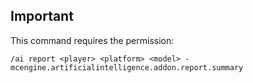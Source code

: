 ## Important

This command requires the permission:
```
/ai report <player> <platform> <model> - mcengine.artificialintelligence.addon.report.summary
```
